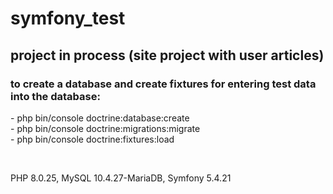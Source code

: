 <h1>symfony_test</h1>
<h2>project in process (site project with user articles)</h2>
<h3>to create a database and create fixtures for entering test data into the database:</h3>
<p>- php bin/console doctrine:database:create<br>
- php bin/console doctrine:migrations:migrate<br>
- php bin/console doctrine:fixtures:load</p>
<br>
<p>PHP 8.0.25, MySQL 10.4.27-MariaDB, Symfony 5.4.21<p>
